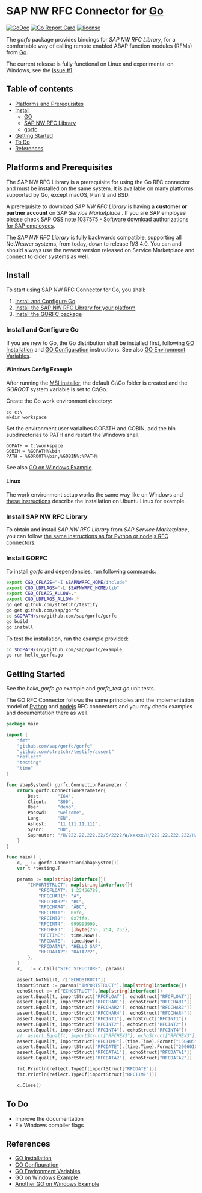 # SAP NW RFC Connector for [Go](https://golang.org)

[![GoDoc](https://img.shields.io/badge/godoc-reference-blue.svg?style=flat)](https://godoc.org/github.com/SAP/gorfc/gorfc) 
[![Go Report Card](https://goreportcard.com/badge/github.com/SAP/gorfc)](https://goreportcard.com/report/github.com/SAP/gorfc) 
[![license](https://img.shields.io/badge/license-Apache-blue.svg)](https://github.com/SAP/gorfc/blob/master/LICENSE)  

The *gorfc* package provides bindings for *SAP NW RFC Library*, for a comfortable way of calling remote enabled ABAP function modules (RFMs) from [Go](https://golang.org).

The current release is fully functional on Linux and experimental on Windows, see the [Issue #1](https://github.com/SAP/gorfc/issues/1).

## Table of contents

* [Platforms and Prerequisites](#platforms-and-prerequisites)
* [Install](#install)
	* [GO](#install-and-configure-go)
	* [SAP NW RFC Library](#install-sap-nw-rfc-library)
	* [gorfc](#install-gorfc)
* [Getting Started](#getting-started)
* [To Do](#to-do)
* [References](#references)

## Platforms and Prerequisites

The SAP NW RFC Library is a prerequisite for using the Go RFC connector and must be installed on the same system. It is available on many platforms supported by Go, except macOS, Plan 9 and BSD.

A prerequisite to download *SAP NW RFC Library* is having a **customer or partner account** on *SAP Service Marketplace* . If you are SAP employee please check SAP OSS note [1037575 - Software download authorizations for SAP employees](http://service.sap.com/sap/support/notes/1037575).

The _SAP NW RFC Library_ is fully backwards compatible, supporting all NetWeaver systems, from today, down to release R/3 4.0. You can and should always use the newest version released on Service Marketplace and connect to older systems as well.

## Install

To start using SAP NW RFC Connector for Go, you shall:

1. [Install and Configure Go](#install-and-configure-go)
2. [Install the SAP NW RFC Library for your platform](#install-sap-nw-rfc-library)
3. [Install the GORFC package](#install-gorfc)

### Install and Configure Go

If you are new to Go, the Go distribution shall be installed first, following [GO Installation](#ref1) and [GO Configuration](#ref2) instructions. See also [GO Environment Variables](#ref3).

#### Windows Config Example

After running the [MSI installer](https://golang.org/dl/), the default C:\Go folder is created and the _GOROOT_ system variable is set to C:\Go\.

Create the Go work environment directory:

```shell
cd c:\
mkdir workspace
```

Set the environment user varialbes GOPATH and GOBIN, add the bin subdirectories to PATH and restart the Windows shell.

```shell
GOPATH = C:\workspace
GOBIN = %GOPATH%\bin
PATH = %GOROOT%\bin;%GOBIN%:%PATH%
```

See also [GO on Windows Example](#ref4).

#### Linux

The work environment setup works the same way like on Windows and [these instructions](https://github.com/golang/go/wiki/Ubuntu) describe the installation on Ubuntu Linux for example.

### Install SAP NW RFC Library

To obtain and install _SAP NW RFC Library_ from _SAP Service Marketplace_, you can follow [the same instructions as for Python or nodejs RFC connectors](http://sap.github.io/PyRFC/install.html#install-c-connector).

### Install GORFC

To install _gorfc_ and dependencies, run following commands:

```bash
export CGO_CFLAGS="-I $SAPNWRFC_HOME/include"
export CGO_LDFLAGS="-L $SAPNWRFC_HOME/lib"
export CGO_CFLAGS_ALLOW=.*
export CGO_LDFLAGS_ALLOW=.*
go get github.com/stretchr/testify
go get github.com/sap/gorfc
cd $GOPATH/src/github.com/sap/gorfc/gorfc
go build
go install
```

To test the installation, run the example provided:

```bash
cd $GOPATH/src/github.com/sap/gorfc/example
go run hello_gorfc.go
```

## Getting Started

See the _hello_gorfc.go_ example and _gorfc_test.go_ unit tests.

The GO RFC Connector follows the same principles and the implementation model of [Python](https://github.com/SAP/PyRFC) and [nodejs](https://github.com/SAP/node-rfc) RFC connectors and you may check examples and documentation there as well.

```go
package main

import (
    "fmt"
    "github.com/sap/gorfc/gorfc"
    "github.com/stretchr/testify/assert"
    "reflect"
    "testing"
    "time"
)

func abapSystem() gorfc.ConnectionParameter {
    return gorfc.ConnectionParameter{
        Dest:      "I64",
        Client:    "800",
        User:      "demo",
        Passwd:    "welcome",
        Lang:      "EN",
        Ashost:    "11.111.11.111",
        Sysnr:     "00",
        Saprouter: "/H/222.22.222.22/S/2222/W/xxxxx/H/222.22.222.222/H/",
    }   
}

func main() {
    c, _ := gorfc.Connection(abapSystem())
    var t *testing.T

    params := map[string]interface{}{
        "IMPORTSTRUCT": map[string]interface{}{
            "RFCFLOAT": 1.23456789,
            "RFCCHAR1": "A",
            "RFCCHAR2": "BC",
            "RFCCHAR4": "ÄBC",
            "RFCINT1":  0xfe,
            "RFCINT2":  0x7ffe,
            "RFCINT4":  999999999,
            "RFCHEX3":  []byte{255, 254, 253},
            "RFCTIME":  time.Now(),
            "RFCDATE":  time.Now(),
            "RFCDATA1": "HELLÖ SÄP",
            "RFCDATA2": "DATA222",
        },
    }   
    r, _ := c.Call("STFC_STRUCTURE", params)

    assert.NotNil(t, r["ECHOSTRUCT"])
    importStruct := params["IMPORTSTRUCT"].(map[string]interface{})
    echoStruct := r["ECHOSTRUCT"].(map[string]interface{})
    assert.Equal(t, importStruct["RFCFLOAT"], echoStruct["RFCFLOAT"])
    assert.Equal(t, importStruct["RFCCHAR1"], echoStruct["RFCCHAR1"])
    assert.Equal(t, importStruct["RFCCHAR2"], echoStruct["RFCCHAR2"])
    assert.Equal(t, importStruct["RFCCHAR4"], echoStruct["RFCCHAR4"])
    assert.Equal(t, importStruct["RFCINT1"], echoStruct["RFCINT1"])
    assert.Equal(t, importStruct["RFCINT2"], echoStruct["RFCINT2"])
    assert.Equal(t, importStruct["RFCINT4"], echoStruct["RFCINT4"])
    //  assert.Equal(t, importStruct["RFCHEX3"], echoStruct["RFCHEX3"])
    assert.Equal(t, importStruct["RFCTIME"].(time.Time).Format("150405"), echoStruct["RFCTIME"].(time.Time).Format("15.
    assert.Equal(t, importStruct["RFCDATE"].(time.Time).Format("20060102"), e/Users/d037732/Downloads/gorfc/README.mdchoStruct["RFCDATE"].(time.Time).Format(".
    assert.Equal(t, importStruct["RFCDATA1"], echoStruct["RFCDATA1"])
    assert.Equal(t, importStruct["RFCDATA2"], echoStruct["RFCDATA2"])

    fmt.Println(reflect.TypeOf(importStruct["RFCDATE"]))
    fmt.Println(reflect.TypeOf(importStruct["RFCTIME"]))

    c.Close()
```

## To Do

* Improve the documentation
* Fix Windows compiler flags

## References

* <a name="ref1"></a>[GO Installation](https://golang.org/doc/install)
* <a name="ref2"></a>[GO Configuration](https://golang.org/doc/code.html)
* <a name="ref3"></a>[GO Environment Variables](https://golang.org/cmd/go/#hdr-Environment_variables)
* <a name="ref4"></a>[GO on Windows Example](http://www.wadewegner.com/2014/12/easy-go-programming-setup-for-windows/)
* <a name="ref5"></a>[Another GO on Windows Example](https://github.com/abourget/getting-started-with-golang/blob/master/Getting_Started_for_Windows.md)
